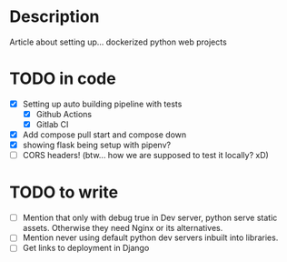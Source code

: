 # Description

Article about setting up... dockerized python web projects

# TODO in code

- [x] Setting up auto building pipeline with tests
    - [x] Github Actions
    - [x] Gitlab CI
- [x] Add compose pull start and compose down
- [x] showing flask being setup with pipenv?
- [ ] CORS headers! (btw... how we are supposed to test it locally? xD)

# TODO to write
- [ ] Mention that only with debug true in Dev server, python serve static assets. Otherwise they need Nginx or its alternatives.
- [ ] Mention never using default python dev servers inbuilt into libraries.
- [ ] Get links to deployment in Django
